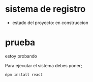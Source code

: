 <h1>sistema de registro</h1>

 - estado del proyecto: en construccion

# prueba
estoy probando

Para ejecutar el sistema debes poner;

```ńpm install react```
